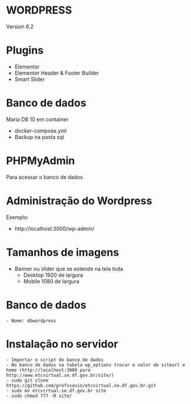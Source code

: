 # WORDPRESS

Version 6.2

# Plugins

- Elementor 
- Elementor Header & Footer Builder
- Smart Slider

# Banco de dados

Maria DB 10 em container
- docker-compose.yml
- Backup na pasta sql

# PHPMyAdmin

Para acessar o banco de dados

# Administração do Wordpress

Exemplo:

- http://localhost:3000/wp-admin/

# Tamanhos de imagens

 - Banner ou slider que se estende na tela toda
    - Desktop 1920 de largura
    - Mobile 1080 de largura

# Banco de dados

    - Nome: dbwordpress

# Instalação no servidor

    - Importar o script do banco de dados
    - No banco de dados na tabela wp_options trocar o valor do siteurl e home (http://localhost:3000 para http://www.etcvirtual.se.df.gov.br/site/)  
    - sudo git clone https://github.com/profssavio/etcvirtual.se.df.gov.br.git
    - sudo mv etcvirtual.se.df.gov.br site
    - sudo chmod 777 -R site/